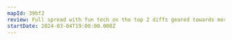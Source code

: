 ```yaml
---
mapId: 39bf2
review: Full spread with fun tech on the top 2 diffs geared towards more advanced players and consistent quality in representation on the lowers
startDate: 2024-03-04T19:00:00.000Z
---
```

